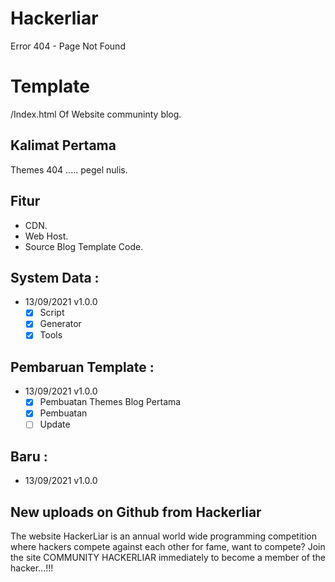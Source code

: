 # Hackerliar
Error 404 - Page Not Found

# Template
/Index.html Of Website communinty blog.

## Kalimat Pertama
Themes 404 ..... pegel nulis.

## Fitur
- CDN.
- Web Host.
- Source Blog Template Code.

## System Data :
- 13/09/2021 v1.0.0
    - [x] Script
    - [x] Generator
    - [x] Tools
    
## Pembaruan Template :
- 13/09/2021 v1.0.0
    - [x] Pembuatan Themes Blog Pertama
    - [X] Pembuatan
    - [ ] Update
    
## Baru :
- 13/09/2021 v1.0.0

## New uploads on Github from Hackerliar

The website HackerLiar is an annual world wide programming competition where hackers compete against each other for fame, want to compete? Join the site COMMUNITY HACKERLIAR immediately to become a member of the hacker...!!!
